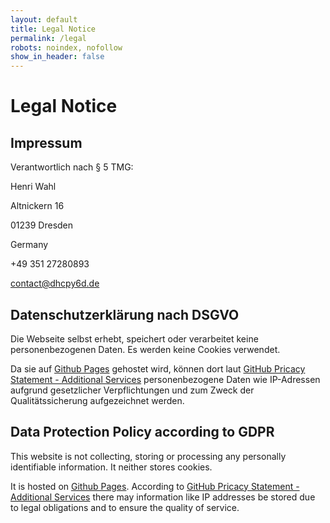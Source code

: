 ```yaml
---
layout: default
title: Legal Notice
permalink: /legal
robots: noindex, nofollow
show_in_header: false
---
```


# Legal Notice

## Impressum

Verantwortlich nach § 5 TMG:

Henri Wahl

Altnickern 16

01239 Dresden

Germany

+49 351 27280893

[contact@dhcpy6d.de](mailto:contact@dhcpy6d.de)


## Datenschutzerklärung nach DSGVO

Die Webseite selbst erhebt, speichert oder verarbeitet keine personenbezogenen Daten. Es werden keine Cookies verwendet.

Da sie auf [Github Pages](https://pages.github.com/) gehostet wird, können dort laut [GitHub Pricacy Statement - Additional Services](https://docs.github.com/en/github/site-policy/github-privacy-statement#additional-services) personenbezogene Daten wie IP-Adressen aufgrund gesetzlicher Verpflichtungen und zum Zweck der Qualitätssicherung aufgezeichnet werden.


## Data Protection Policy according to GDPR

This website is not collecting, storing or processing any personally identifiable information. It neither stores cookies.

It is hosted on [Github Pages](https://pages.github.com/). According to [GitHub Pricacy Statement - Additional Services](https://docs.github.com/en/github/site-policy/github-privacy-statement#additional-services) there may information like IP addresses be stored due to legal obligations and to ensure the quality of service.